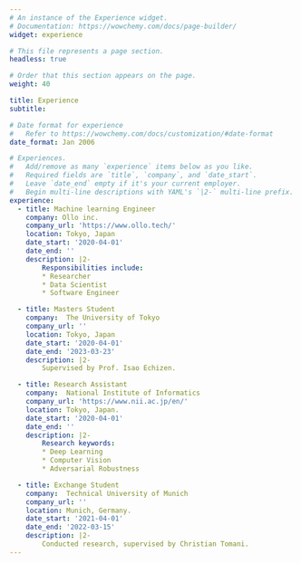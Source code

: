 ```yaml
---
# An instance of the Experience widget.
# Documentation: https://wowchemy.com/docs/page-builder/
widget: experience

# This file represents a page section.
headless: true

# Order that this section appears on the page.
weight: 40

title: Experience
subtitle:

# Date format for experience
#   Refer to https://wowchemy.com/docs/customization/#date-format
date_format: Jan 2006

# Experiences.
#   Add/remove as many `experience` items below as you like.
#   Required fields are `title`, `company`, and `date_start`.
#   Leave `date_end` empty if it's your current employer.
#   Begin multi-line descriptions with YAML's `|2-` multi-line prefix.
experience:
  - title: Machine learning Engineer
    company: Ollo inc.
    company_url: 'https://www.ollo.tech/'
    location: Tokyo, Japan
    date_start: '2020-04-01'
    date_end: ''
    description: |2-
        Responsibilities include:
        * Researcher
        * Data Scientist
        * Software Engineer 

  - title: Masters Student
    company:  The University of Tokyo
    company_url: ''
    location: Tokyo, Japan
    date_start: '2020-04-01'
    date_end: '2023-03-23'
    description: |2-
        Supervised by Prof. Isao Echizen.

  - title: Research Assistant
    company:  National Institute of Informatics
    company_url: 'https://www.nii.ac.jp/en/'
    location: Tokyo, Japan.
    date_start: '2020-04-01'
    date_end: ''
    description: |2-
        Research keywords:
        * Deep Learning
        * Computer Vision
        * Adversarial Robustness

  - title: Exchange Student
    company:  Technical University of Munich
    company_url: ''
    location: Munich, Germany.
    date_start: '2021-04-01'
    date_end: '2022-03-15'
    description: |2-
        Conducted research, supervised by Christian Tomani.
---
```

